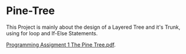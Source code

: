 # Pine-Tree
This Project is mainly about the design of a Layered Tree and it's Trunk, using for loop and If-Else Statements.

[Programming Assigment 1 The Pine Tree.pdf](https://github.com/CodeHub007/Pine-Tree/files/9883208/Programming.Assigment.1.The.Pine.Tree.pdf).

